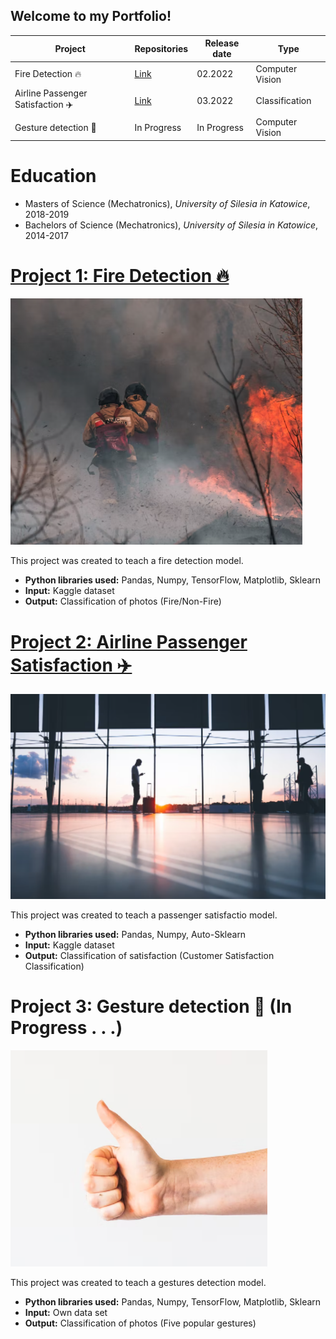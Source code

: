 ## Welcome to my Portfolio!

| Project                 | Repositories | Release date | Type |
| ------------------------| -----------  | -----------  | ---- |
| Fire Detection 🔥| [Link](https://github.com/norbertkocon94/Fire_detection_project) | 02.2022 | Computer Vision |
| Airline Passenger Satisfaction ✈️ | [Link](https://github.com/norbertkocon94/Airline-Passenger-Satisfaction) | 03.2022 | Classification |
| Gesture detection 🙏  | In Progress | In Progress | Computer Vision |

# Education
* Masters of Science (Mechatronics), *University of Silesia in Katowice*, 2018-2019
* Bachelors of Science (Mechatronics), *University of Silesia in Katowice*, 2014-2017

# [Project 1: Fire Detection 🔥](https://github.com/norbertkocon94/Fire_detection_project)
![alt text](Fire.png)

This project was created to teach a fire detection model.

* **Python libraries used:** Pandas, Numpy, TensorFlow, Matplotlib, Sklearn
* **Input:** Kaggle dataset
* **Output:** Classification of photos (Fire/Non-Fire)


# [Project 2: Airline Passenger Satisfaction ✈️](https://github.com/norbertkocon94/Airline-Passenger-Satisfaction)
![alt text](Airport.png)

This project was created to teach a passenger satisfactio model.

* **Python libraries used:** Pandas, Numpy, Auto-Sklearn
* **Input:** Kaggle dataset
* **Output:** Classification of satisfaction (Customer Satisfaction Classification)

# Project 3: Gesture detection 🙏 (In Progress . . .)
![alt text](Gesture.png)

This project was created to teach a gestures detection model.

* **Python libraries used:** Pandas, Numpy, TensorFlow, Matplotlib, Sklearn
* **Input:** Own data set
* **Output:** Classification of photos (Five popular gestures)
